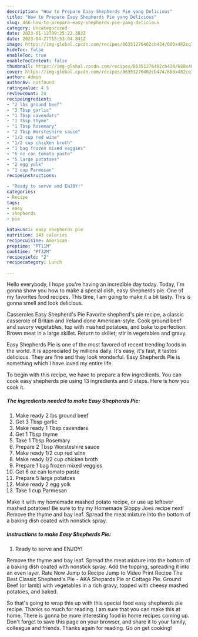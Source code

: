 ```yaml
---
description: "How to Prepare Easy Shepherds Pie yang Delicious"
title: "How to Prepare Easy Shepherds Pie yang Delicious"
slug: 466-how-to-prepare-easy-shepherds-pie-yang-delicious
category: Uncategorized
date: 2023-01-12T09:25:22.383Z
date: 2023-04-27T15:53:04.841Z
image: https://img-global.cpcdn.com/recipes/86351276462cb424/680x482cq70/easy-shepherds-pie-recipe-main-photo.jpg
hideToc: false
enableToc: true
enableTocContent: false
thumbnail: https://img-global.cpcdn.com/recipes/86351276462cb424/680x482cq70/easy-shepherds-pie-recipe-main-photo.jpg
cover: https://img-global.cpcdn.com/recipes/86351276462cb424/680x482cq70/easy-shepherds-pie-recipe-main-photo.jpg
author: Admin
authorAv: notfound
ratingvalue: 4.5
reviewcount: 24
recipeingredient:
- "2 lbs ground beef"
- "3 Tbsp garlic"
- "1 Tbsp cavendars"
- "1 Tbsp thyme"
- "1 Tbsp Rosemary"
- "2 Tbsp Worsteshire sauce"
- "1/2 cup red wine"
- "1/2 cup chicken broth"
- "1 bag frozen mixed veggies"
- "6 oz can tomato paste"
- "5 large potatoes"
- "2 egg yolk"
- "1 cup Parmesan"
recipeinstructions:

- "Ready to serve and ENJOY!"
categories:
- Recipe
tags:
- easy
- shepherds
- pie

katakunci: easy shepherds pie 
nutrition: 143 calories
recipecuisine: American
preptime: "PT11M"
cooktime: "PT32M"
recipeyield: "2"
recipecategory: Lunch

---
```



Hello everybody, I hope you're having an incredible day today. Today, I'm gonna show you how to make a special dish, easy shepherds pie. One of my favorites food recipes. This time, I am going to make it a bit tasty. This is gonna smell and look delicious.

Casseroles Easy Shepherd&#39;s Pie Favorite shepherd&#39;s pie recipe, a classic casserole of Britain and Ireland done American-style. Cook ground beef and savory vegetables, top with mashed potatoes, and bake to perfection. Brown meat in a large skillet. Return to skillet; stir in vegetables and gravy.

Easy Shepherds Pie is one of the most favored of recent trending foods in the world. It is appreciated by millions daily. It's easy, it's fast, it tastes delicious. They are fine and they look wonderful. Easy Shepherds Pie is something which I have loved my entire life.


To begin with this recipe, we have to prepare a few ingredients. You can cook easy shepherds pie using 13 ingredients and 0 steps. Here is how you cook it.

<!--inarticleads1-->

##### The ingredients needed to make Easy Shepherds Pie:

1. Make ready 2 lbs ground beef
1. Get 3 Tbsp garlic
1. Make ready 1 Tbsp cavendars
1. Get 1 Tbsp thyme
1. Take 1 Tbsp Rosemary
1. Prepare 2 Tbsp Worsteshire sauce
1. Make ready 1/2 cup red wine
1. Make ready 1/2 cup chicken broth
1. Prepare 1 bag frozen mixed veggies
1. Get 6 oz can tomato paste
1. Prepare 5 large potatoes
1. Make ready 2 egg yolk
1. Take 1 cup Parmesan


Make it with my homemade mashed potato recipe, or use up leftover mashed potatoes! Be sure to try my Homemade Sloppy Joes recipe next! Remove the thyme and bay leaf. Spread the meat mixture into the bottom of a baking dish coated with nonstick spray. 

<!--inarticleads2-->

##### Instructions to make Easy Shepherds Pie:


1. Ready to serve and ENJOY!

Remove the thyme and bay leaf. Spread the meat mixture into the bottom of a baking dish coated with nonstick spray. Add the topping, spreading it into an even layer. Rate Now Jump to Recipe Jump to Video Print Recipe The Best Classic Shepherd&#39;s Pie - AKA Shepards Pie or Cottage Pie. Ground Beef (or lamb) with vegetables in a rich gravy, topped with cheesy mashed potatoes, and baked. 

So that's going to wrap this up with this special food easy shepherds pie recipe. Thanks so much for reading. I am sure that you can make this at home. There is gonna be more interesting food in home recipes coming up. Don't forget to save this page on your browser, and share it to your family, colleague and friends. Thanks again for reading. Go on get cooking!
